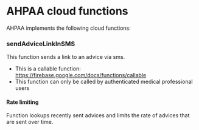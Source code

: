 # AHPAA cloud functions

AHPAA implements the following cloud functions:

### sendAdviceLinkInSMS

This function sends a link to an advice via sms.

-   This is a callable function: https://firebase.google.com/docs/functions/callable
-   This function can only be called by authenticated medical professional users

#### Rate limiting

Function lookups recently sent advices and limits the rate of advices that are sent over time.
